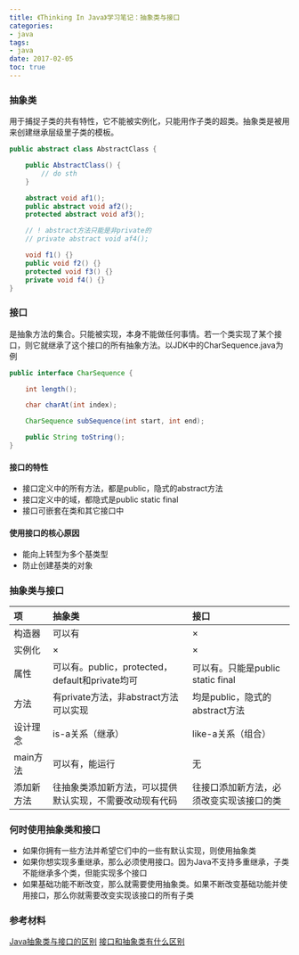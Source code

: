 ```yaml
---
title: 《Thinking In Java》学习笔记：抽象类与接口
categories:
- java
tags:
- java
date: 2017-02-05
toc: true
---
```


### 抽象类
用于捕捉子类的共有特性，它不能被实例化，只能用作子类的超类。抽象类是被用来创建继承层级里子类的模板。
```java
public abstract class AbstractClass {

    public AbstractClass() {
        // do sth
    }

    abstract void af1();
    public abstract void af2();
    protected abstract void af3();

    // ! abstract方法只能是非private的
    // private abstract void af4();

    void f1() {}
    public void f2() {}
    protected void f3() {}
    private void f4() {}
}
```


### 接口
是抽象方法的集合。只能被实现，本身不能做任何事情。若一个类实现了某个接口，则它就继承了这个接口的所有抽象方法。以JDK中的CharSequence.java为例
```java
public interface CharSequence {

    int length();

    char charAt(int index);

    CharSequence subSequence(int start, int end);

    public String toString();
}
```

#### 接口的特性
* 接口定义中的所有方法，都是public，隐式的abstract方法
* 接口定义中的域，都隐式是public static final
* 接口可嵌套在类和其它接口中

#### 使用接口的核心原因
* 能向上转型为多个基类型
* 防止创建基类的对象

### 抽象类与接口
| 项 | 抽象类 | 接口 |
| :--- | :--- | :--- |
| 构造器 | 可以有 | × |
| 实例化 | × | × |
| 属性 | 可以有。public，protected，default和private均可 | 可以有。只能是public static final |
| 方法 | 有private方法，非abstract方法可以实现 | 均是public，隐式的abstract方法 |
| 设计理念 | is-a关系（继承） | like-a关系（组合） |
| main方法 | 可以有，能运行 | 无 |
| 添加新方法 | 往抽象类添加新方法，可以提供默认实现，不需要改动现有代码 | 往接口添加新方法，必须改变实现该接口的类 |

### 何时使用抽象类和接口
* 如果你拥有一些方法并希望它们中的一些有默认实现，则使用抽象类
* 如果你想实现多重继承，那么必须使用接口。因为Java不支持多重继承，子类不能继承多个类，但能实现多个接口
* 如果基础功能不断改变，那么就需要使用抽象类。如果不断改变基础功能并使用接口，那么你就需要改变实现该接口的所有子类

### 参考材料
[Java抽象类与接口的区别][1]
[接口和抽象类有什么区别][2]

[1]: http://www.importnew.com/12399.html
[2]: http://blog.csdn.net/ooppookid/article/details/51173179
